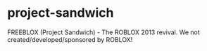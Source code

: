 # project-sandwich
FREEBLOX (Project Sandwich) - The ROBLOX 2013 revival. We not created/developed/sponsored by ROBLOX!
